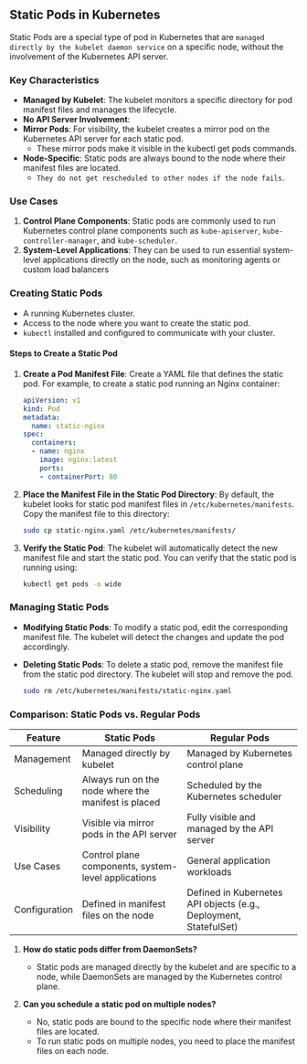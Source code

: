 ## **Static Pods in Kubernetes**

Static Pods are a special type of pod in Kubernetes that are `managed directly by the kubelet daemon service` on a specific node, without the involvement of the Kubernetes API server. 

### **Key Characteristics**

- **Managed by Kubelet**:  The kubelet monitors a specific directory for pod manifest files and manages the lifecycle.
- **No API Server Involvement**:
- **Mirror Pods**: For visibility, the kubelet creates a mirror pod on the Kubernetes API server for each static pod. 
    - These mirror pods make it visible in the kubectl get pods commands.
- **Node-Specific**: Static pods are always bound to the node where their manifest files are located. 
    - `They do not get rescheduled to other nodes if the node fails`.

### **Use Cases**

1. **Control Plane Components**: Static pods are commonly used to run Kubernetes control plane components such as `kube-apiserver`, `kube-controller-manager`, and `kube-scheduler`. 
2. **System-Level Applications**: They can be used to run essential system-level applications directly on the node, such as monitoring agents or custom load balancers


### **Creating Static Pods**
- A running Kubernetes cluster.
- Access to the node where you want to create the static pod.
- `kubectl` installed and configured to communicate with your cluster.

#### **Steps to Create a Static Pod**

1. **Create a Pod Manifest File**: Create a YAML file that defines the static pod. For example, to create a static pod running an Nginx container:

    ```yaml
    apiVersion: v1
    kind: Pod
    metadata:
      name: static-nginx
    spec:
      containers:
      - name: nginx
        image: nginx:latest
        ports:
        - containerPort: 80
    ```

2. **Place the Manifest File in the Static Pod Directory**: By default, the kubelet looks for static pod manifest files in `/etc/kubernetes/manifests`. Copy the manifest file to this directory:

    ```bash
    sudo cp static-nginx.yaml /etc/kubernetes/manifests/
    ```

3. **Verify the Static Pod**: The kubelet will automatically detect the new manifest file and start the static pod. You can verify that the static pod is running using:

    ```bash
    kubectl get pods -o wide
    ```

### **Managing Static Pods**

- **Modifying Static Pods**: To modify a static pod, edit the corresponding manifest file. The kubelet will detect the changes and update the pod accordingly.
- **Deleting Static Pods**: To delete a static pod, remove the manifest file from the static pod directory. The kubelet will stop and remove the pod.

    ```bash
    sudo rm /etc/kubernetes/manifests/static-nginx.yaml
    ```

### **Comparison: Static Pods vs. Regular Pods**

| Feature                  | Static Pods                                      | Regular Pods                                       |
|--------------------------|--------------------------------------------------|----------------------------------------------------|
| Management               | Managed directly by kubelet                      | Managed by Kubernetes control plane                |
| Scheduling               | Always run on the node where the manifest is placed | Scheduled by the Kubernetes scheduler               |
| Visibility               | Visible via mirror pods in the API server        | Fully visible and managed by the API server         |
| Use Cases                | Control plane components, system-level applications | General application workloads                      |
| Configuration            | Defined in manifest files on the node            | Defined in Kubernetes API objects (e.g., Deployment, StatefulSet) |


1. **How do static pods differ from DaemonSets?**
   - Static pods are managed directly by the kubelet and are specific to a node, while DaemonSets are managed by the Kubernetes control plane.

2. **Can you schedule a static pod on multiple nodes?**
   - No, static pods are bound to the specific node where their manifest files are located. 
   - To run static pods on multiple nodes, you need to place the manifest files on each node.
